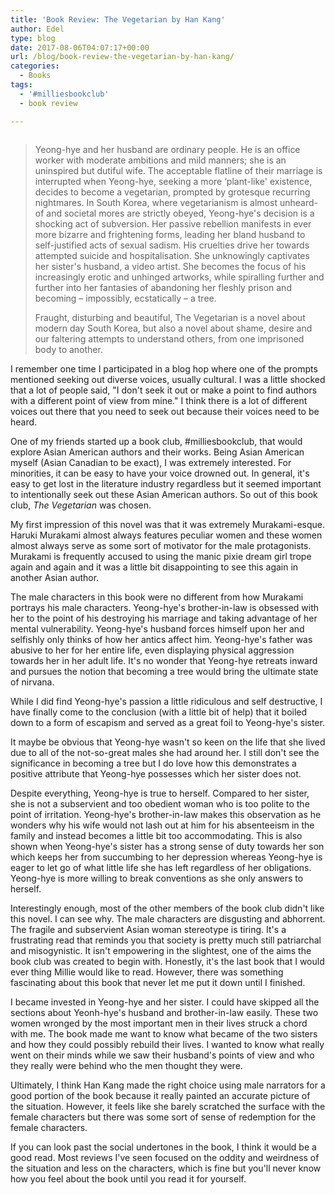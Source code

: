 ```yaml
---
title: 'Book Review: The Vegetarian by Han Kang'
author: Edel
type: blog
date: 2017-08-06T04:07:17+00:00
url: /blog/book-review-the-vegetarian-by-han-kang/
categories:
  - Books
tags:
  - '#milliesbookclub'
  - book review

---
```

<img data-attachment-id="641" data-permalink="http://edelgrace.me/blog/books/book-review-the-vegetarian-by-han-kang/attachment/the-vegetarian/" data-orig-file="https://i0.wp.com/edelgrace.me/blog/wp-content/uploads/2017/08/the-vegetarian.png?fit=189%2C291" data-orig-size="189,291" data-comments-opened="1" data-image-meta="{&quot;aperture&quot;:&quot;0&quot;,&quot;credit&quot;:&quot;&quot;,&quot;camera&quot;:&quot;&quot;,&quot;caption&quot;:&quot;&quot;,&quot;created_timestamp&quot;:&quot;0&quot;,&quot;copyright&quot;:&quot;&quot;,&quot;focal_length&quot;:&quot;0&quot;,&quot;iso&quot;:&quot;0&quot;,&quot;shutter_speed&quot;:&quot;0&quot;,&quot;title&quot;:&quot;&quot;,&quot;orientation&quot;:&quot;0&quot;}" data-image-title="the-vegetarian" data-image-description="" data-medium-file="https://i0.wp.com/edelgrace.me/blog/wp-content/uploads/2017/08/the-vegetarian.png?fit=189%2C291" data-large-file="https://i0.wp.com/edelgrace.me/blog/wp-content/uploads/2017/08/the-vegetarian.png?fit=189%2C291" src="https://i0.wp.com/edelgrace.me/blog/wp-content/uploads/2017/08/the-vegetarian.png?resize=189%2C291" alt="" class="alignleft size-full wp-image-641" data-recalc-dims="1" />

> Yeong-hye and her husband are ordinary people. He is an office worker with moderate ambitions and mild manners; she is an uninspired but dutiful wife. The acceptable flatline of their marriage is interrupted when Yeong-hye, seeking a more &#8216;plant-like' existence, decides to become a vegetarian, prompted by grotesque recurring nightmares. In South Korea, where vegetarianism is almost unheard-of and societal mores are strictly obeyed, Yeong-hye's decision is a shocking act of subversion. Her passive rebellion manifests in ever more bizarre and frightening forms, leading her bland husband to self-justified acts of sexual sadism. His cruelties drive her towards attempted suicide and hospitalisation. She unknowingly captivates her sister's husband, a video artist. She becomes the focus of his increasingly erotic and unhinged artworks, while spiralling further and further into her fantasies of abandoning her fleshly prison and becoming &#8211; impossibly, ecstatically &#8211; a tree.
> 
> Fraught, disturbing and beautiful, The Vegetarian is a novel about modern day South Korea, but also a novel about shame, desire and our faltering attempts to understand others, from one imprisoned body to another.

I remember one time I participated in a blog hop where one of the prompts mentioned seeking out diverse voices, usually cultural. I was a little shocked that a lot of people said, "I don't seek it out or make a point to find authors with a different point of view from mine." I think there is a lot of different voices out there that you need to seek out because their voices need to be heard.

One of my friends started up a book club, #milliesbookclub, that would explore Asian American authors and their works. Being Asian American myself (Asian Canadian to be exact), I was extremely interested. For minorities, it can be easy to have your voice drowned out. In general, it's easy to get lost in the literature industry regardless but it seemed important to intentionally seek out these Asian American authors. So out of this book club, _The Vegetarian_ was chosen.

My first impression of this novel was that it was extremely Murakami-esque. Haruki Murakami almost always features peculiar women and these women almost always serve as some sort of motivator for the male protagonists. Murakami is frequently accused to using the manic pixie dream girl trope again and again and it was a little bit disappointing to see this again in another Asian author.

The male characters in this book were no different from how Murakami portrays his male characters. Yeong-hye's brother-in-law is obsessed with her to the point of his destroying his marriage and taking advantage of her mental vulnerability. Yeong-hye's husband forces himself upon her and selfishly only thinks of how her antics affect him. Yeong-hye's father was abusive to her for her entire life, even displaying physical aggression towards her in her adult life. It's no wonder that Yeong-hye retreats inward and pursues the notion that becoming a tree would bring the ultimate state of nirvana.

While I did find Yeong-hye's passion a little ridiculous and self destructive, I have finally come to the conclusion (with a little bit of help) that it boiled down to a form of escapism and served as a great foil to Yeong-hye's sister.

It maybe be obvious that Yeong-hye wasn't so keen on the life that she lived due to all of the not-so-great males she had around her. I still don't see the significance in becoming a tree but I do love how this demonstrates a positive attribute that Yeong-hye possesses which her sister does not.

Despite everything, Yeong-hye is true to herself. Compared to her sister, she is not a subservient and too obedient woman who is too polite to the point of irritation. Yeong-hye's brother-in-law makes this observation as he wonders why his wife would not lash out at him for his absenteeism in the family and instead becomes a little bit too accommodating. This is also shown when Yeong-hye's sister has a strong sense of duty towards her son which keeps her from succumbing to her depression whereas Yeong-hye is eager to let go of what little life she has left regardless of her obligations. Yeong-hye is more willing to break conventions as she only answers to herself.

Interestingly enough, most of the other members of the book club didn't like this novel. I can see why. The male characters are disgusting and abhorrent. The fragile and subservient Asian woman stereotype is tiring. It's a frustrating read that reminds you that society is pretty much still patriarchal and misogynistic. It isn't empowering in the slightest, one of the aims the book club was created to begin with. Honestly, it's the last book that I would ever thing Millie would like to read. However, there was something fascinating about this book that never let me put it down until I finished.

I became invested in Yeong-hye and her sister. I could have skipped all the sections about Yeonh-hye's husband and brother-in-law easily. These two women wronged by the most important men in their lives struck a chord with me. The book made me want to know what became of the two sisters and how they could possibly rebuild their lives. I wanted to know what really went on their minds while we saw their husband's points of view and who they really were behind who the men thought they were.

Ultimately, I think Han Kang made the right choice using male narrators for a good portion of the book because it really painted an accurate picture of the situation. However, it feels like she barely scratched the surface with the female characters but there was some sort of sense of redemption for the female characters.

If you can look past the social undertones in the book, I think it would be a good read. Most reviews I've seen focused on the oddity and weirdness of the situation and less on the characters, which is fine but you'll never know how you feel about the book until you read it for yourself.